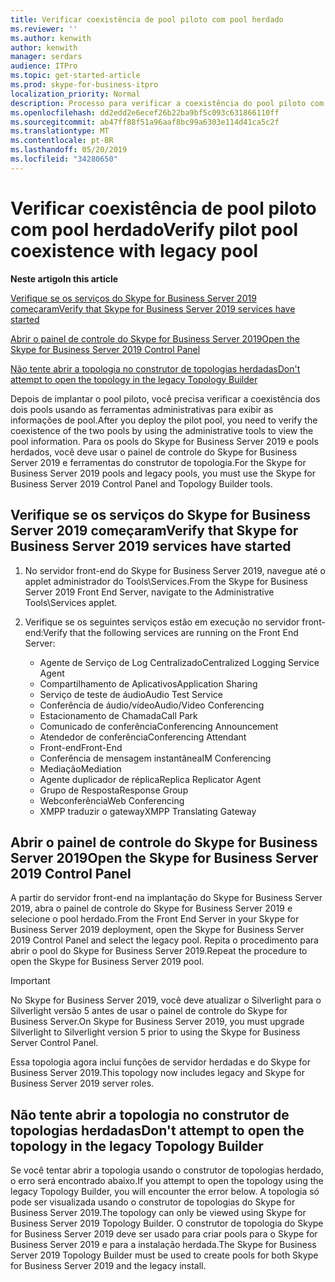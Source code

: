 ```yaml
---
title: Verificar coexistência de pool piloto com pool herdado
ms.reviewer: ''
ms.author: kenwith
author: kenwith
manager: serdars
audience: ITPro
ms.topic: get-started-article
ms.prod: skype-for-business-itpro
localization_priority: Normal
description: Processo para verificar a coexistência do pool piloto com o pool herdado.
ms.openlocfilehash: dd2edd2e6ecef26b22ba9bf5c093c631866110ff
ms.sourcegitcommit: ab47ff88f51a96aaf8bc99a6303e114d41ca5c2f
ms.translationtype: MT
ms.contentlocale: pt-BR
ms.lasthandoff: 05/20/2019
ms.locfileid: "34280650"
---
```

# <a name="verify-pilot-pool-coexistence-with-legacy-pool"></a><span data-ttu-id="7f93b-103">Verificar coexistência de pool piloto com pool herdado</span><span class="sxs-lookup"><span data-stu-id="7f93b-103">Verify pilot pool coexistence with legacy pool</span></span>

 <span data-ttu-id="7f93b-104">**Neste artigo**</span><span class="sxs-lookup"><span data-stu-id="7f93b-104">**In this article**</span></span>
  
[<span data-ttu-id="7f93b-105">Verifique se os serviços do Skype for Business Server 2019 começaram</span><span class="sxs-lookup"><span data-stu-id="7f93b-105">Verify that Skype for Business Server 2019 services have started</span></span>](#sectionSection0)
  
[<span data-ttu-id="7f93b-106">Abrir o painel de controle do Skype for Business Server 2019</span><span class="sxs-lookup"><span data-stu-id="7f93b-106">Open the Skype for Business Server 2019 Control Panel</span></span>](#sectionSection1)
  
[<span data-ttu-id="7f93b-107">Não tente abrir a topologia no construtor de topologias herdadas</span><span class="sxs-lookup"><span data-stu-id="7f93b-107">Don't attempt to open the topology in the legacy Topology Builder</span></span>](#sectionSection2)
  
<span data-ttu-id="7f93b-108">Depois de implantar o pool piloto, você precisa verificar a coexistência dos dois pools usando as ferramentas administrativas para exibir as informações de pool.</span><span class="sxs-lookup"><span data-stu-id="7f93b-108">After you deploy the pilot pool, you need to verify the coexistence of the two pools by using the administrative tools to view the pool information.</span></span> <span data-ttu-id="7f93b-109">Para os pools do Skype for Business Server 2019 e pools herdados, você deve usar o painel de controle do Skype for Business Server 2019 e ferramentas do construtor de topologia.</span><span class="sxs-lookup"><span data-stu-id="7f93b-109">For the Skype for Business Server 2019 pools and legacy pools, you must use the Skype for Business Server 2019 Control Panel and Topology Builder tools.</span></span> 
  
## <a name="verify-that-skype-for-business-server-2019-services-have-started"></a><span data-ttu-id="7f93b-110">Verifique se os serviços do Skype for Business Server 2019 começaram</span><span class="sxs-lookup"><span data-stu-id="7f93b-110">Verify that Skype for Business Server 2019 services have started</span></span>
<span data-ttu-id="7f93b-111"><a name="sectionSection0"> </a></span><span class="sxs-lookup"><span data-stu-id="7f93b-111"></span></span>

1. <span data-ttu-id="7f93b-112">No servidor front-end do Skype for Business Server 2019, navegue até o applet administrador do Tools\Services.</span><span class="sxs-lookup"><span data-stu-id="7f93b-112">From the Skype for Business Server 2019 Front End Server, navigate to the Administrative Tools\Services applet.</span></span>
    
2. <span data-ttu-id="7f93b-113">Verifique se os seguintes serviços estão em execução no servidor front-end:</span><span class="sxs-lookup"><span data-stu-id="7f93b-113">Verify that the following services are running on the Front End Server:</span></span>

    - <span data-ttu-id="7f93b-114">Agente de Serviço de Log Centralizado</span><span class="sxs-lookup"><span data-stu-id="7f93b-114">Centralized Logging Service Agent</span></span>
    - <span data-ttu-id="7f93b-115">Compartilhamento de Aplicativos</span><span class="sxs-lookup"><span data-stu-id="7f93b-115">Application Sharing</span></span>
    - <span data-ttu-id="7f93b-116">Serviço de teste de áudio</span><span class="sxs-lookup"><span data-stu-id="7f93b-116">Audio Test Service</span></span>
    - <span data-ttu-id="7f93b-117">Conferência de áudio/vídeo</span><span class="sxs-lookup"><span data-stu-id="7f93b-117">Audio/Video Conferencing</span></span>
    - <span data-ttu-id="7f93b-118">Estacionamento de Chamada</span><span class="sxs-lookup"><span data-stu-id="7f93b-118">Call Park</span></span>
    - <span data-ttu-id="7f93b-119">Comunicado de conferência</span><span class="sxs-lookup"><span data-stu-id="7f93b-119">Conferencing Announcement</span></span>
    - <span data-ttu-id="7f93b-120">Atendedor de conferência</span><span class="sxs-lookup"><span data-stu-id="7f93b-120">Conferencing Attendant</span></span>
    - <span data-ttu-id="7f93b-121">Front-end</span><span class="sxs-lookup"><span data-stu-id="7f93b-121">Front-End</span></span>
    - <span data-ttu-id="7f93b-122">Conferência de mensagem instantânea</span><span class="sxs-lookup"><span data-stu-id="7f93b-122">IM Conferencing</span></span>
    - <span data-ttu-id="7f93b-123">Mediação</span><span class="sxs-lookup"><span data-stu-id="7f93b-123">Mediation</span></span>
    - <span data-ttu-id="7f93b-124">Agente duplicador de réplica</span><span class="sxs-lookup"><span data-stu-id="7f93b-124">Replica Replicator Agent</span></span>
    - <span data-ttu-id="7f93b-125">Grupo de Resposta</span><span class="sxs-lookup"><span data-stu-id="7f93b-125">Response Group</span></span>
    - <span data-ttu-id="7f93b-126">Webconferência</span><span class="sxs-lookup"><span data-stu-id="7f93b-126">Web Conferencing</span></span>
    - <span data-ttu-id="7f93b-127">XMPP traduzir o gateway</span><span class="sxs-lookup"><span data-stu-id="7f93b-127">XMPP Translating Gateway</span></span>

  
## <a name="open-the-skype-for-business-server-2019-control-panel"></a><span data-ttu-id="7f93b-128">Abrir o painel de controle do Skype for Business Server 2019</span><span class="sxs-lookup"><span data-stu-id="7f93b-128">Open the Skype for Business Server 2019 Control Panel</span></span>
<span data-ttu-id="7f93b-129"><a name="sectionSection1"> </a></span><span class="sxs-lookup"><span data-stu-id="7f93b-129"></span></span>

<span data-ttu-id="7f93b-130">A partir do servidor front-end na implantação do Skype for Business Server 2019, abra o painel de controle do Skype for Business Server 2019 e selecione o pool herdado.</span><span class="sxs-lookup"><span data-stu-id="7f93b-130">From the Front End Server in your Skype for Business Server 2019 deployment, open the Skype for Business Server 2019 Control Panel and select the legacy pool.</span></span> <span data-ttu-id="7f93b-131">Repita o procedimento para abrir o pool do Skype for Business Server 2019.</span><span class="sxs-lookup"><span data-stu-id="7f93b-131">Repeat the procedure to open the Skype for Business Server 2019 pool.</span></span>
  
> [!IMPORTANT]
> <span data-ttu-id="7f93b-132">No Skype for Business Server 2019, você deve atualizar o Silverlight para o Silverlight versão 5 antes de usar o painel de controle do Skype for Business Server.</span><span class="sxs-lookup"><span data-stu-id="7f93b-132">On Skype for Business Server 2019, you must upgrade Silverlight to Silverlight version 5 prior to using the Skype for Business Server Control Panel.</span></span> 
  
<span data-ttu-id="7f93b-133">Essa topologia agora inclui funções de servidor herdadas e do Skype for Business Server 2019.</span><span class="sxs-lookup"><span data-stu-id="7f93b-133">This topology now includes legacy and Skype for Business Server 2019 server roles.</span></span> 

  
## <a name="dont-attempt-to-open-the-topology-in-the-legacy-topology-builder"></a><span data-ttu-id="7f93b-134">Não tente abrir a topologia no construtor de topologias herdadas</span><span class="sxs-lookup"><span data-stu-id="7f93b-134">Don't attempt to open the topology in the legacy Topology Builder</span></span>
<span data-ttu-id="7f93b-135"><a name="sectionSection2"> </a></span><span class="sxs-lookup"><span data-stu-id="7f93b-135"></span></span>

<span data-ttu-id="7f93b-136">Se você tentar abrir a topologia usando o construtor de topologias herdado, o erro será encontrado abaixo.</span><span class="sxs-lookup"><span data-stu-id="7f93b-136">If you attempt to open the topology using the legacy Topology Builder, you will encounter the error below.</span></span> <span data-ttu-id="7f93b-137">A topologia só pode ser visualizada usando o construtor de topologias do Skype for Business Server 2019.</span><span class="sxs-lookup"><span data-stu-id="7f93b-137">The topology can only be viewed using Skype for Business Server 2019 Topology Builder.</span></span> <span data-ttu-id="7f93b-138">O construtor de topologia do Skype for Business Server 2019 deve ser usado para criar pools para o Skype for Business Server 2019 e para a instalação herdada.</span><span class="sxs-lookup"><span data-stu-id="7f93b-138">The Skype for Business Server 2019 Topology Builder must be used to create pools for both Skype for Business Server 2019 and the legacy install.</span></span>

  

